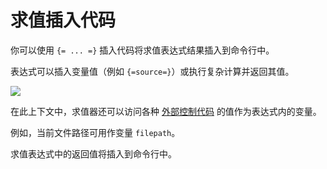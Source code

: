# 求值插入代码

你可以使用 `{= ... =}` 插入代码将求值表达式结果插入到命令行中。

表达式可以插入变量值（例如 `{=source=}`）或执行复杂计算并返回其值。

![](page>standard_variables&nodate&nouser&nofooter)

在此上下文中，求值器还可以访问各种 [外部控制代码](/Manual/reference/command_reference/external_control_codes/README.zh.md) 的值作为表达式内的变量。

例如，当前文件路径可用作变量 `filepath`。

求值表达式中的返回值将插入到命令行中。